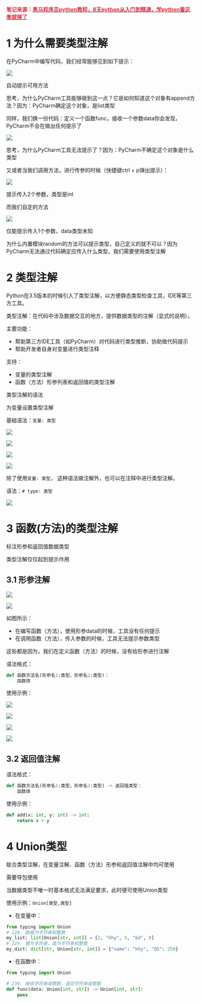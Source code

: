 **<font style="color:#DF2A3F;">笔记来源：</font>**[**<font style="color:#DF2A3F;">黑马程序员python教程，8天python从入门到精通，学python看这套就够了</font>**](https://www.bilibili.com/video/BV1qW4y1a7fU/?spm_id_from=333.337.search-card.all.click&vd_source=e8046ccbdc793e09a75eb61fe8e84a30)



# 1 为什么需要类型注解
在PyCharm中编写代码，我们经常能够见到如下提示：

![](images/51.png)

自动提示可用方法



思考，为什么PyCharm工具能够做到这一点？它是如何知道这个对象有append方法？因为：PyCharm确定这个对象，是list类型

同样，我们换一份代码：定义一个函数func，接收一个参数data你会发现，PyCharm不会在做出任何提示了

![](images/52.png)

思考，为什么PyCharm工具无法提示了？因为：PyCharm不确定这个对象是什么类型

又或者当我们调用方法，进行传参的时候（快捷键ctrl + p弹出提示）：

![](images/53.png)

提示传入2个参数，类型是int

而我们自定的方法

![](images/54.png)

仅能提示传入1个参数，data类型未知

为什么内置模块random的方法可以提示类型，自己定义的就不可以？因为PyCharm无法通过代码确定应传入什么类型，我们需要使用类型注解



# 2 类型注解
Python在3.5版本的时候引入了类型注解，以方便静态类型检查工具，IDE等第三方工具。

类型注解：在代码中涉及数据交互的地方，提供数据类型的注解（显式的说明）。

主要功能：

+ 帮助第三方IDE工具（如PyCharm）对代码进行类型推断，协助做代码提示
+ 帮助开发者自身对变量进行类型注释

支持：

+ 变量的类型注解
+ 函数（方法）形参列表和返回值的类型注解



类型注解的语法

为变量设置类型注解

基础语法：`变量: 类型`

![](images/55.png)

![](images/56.png)

![](images/57.png)

![](images/58.png)

除了使用`变量: 类型`， 这种语法做注解外，也可以在注释中进行类型注解。

语法：`# type: 类型`

![](images/59.png)



# 3 函数(方法)的类型注解
标注形参和返回值数据类型

类型注解仅仅起到提示作用

## 3.1 形参注解
![](images/60.png)

![](images/61.png)

如图所示：

+ 在编写函数（方法），使用形参data的时候，工具没有任何提示
+ 在调用函数（方法），传入参数的时候，工具无法提示参数类型

这些都是因为，我们在定义函数（方法）的时候，没有给形参进行注解



语法格式：

```python
def 函数方法名(形参名1:类型，形参名2:类型)：
	函数体
```

  
使用示例：

![](images/62.png)

![](images/63.png)

![](images/64.png)

![](images/65.png)



## 3.2 返回值注解
语法格式：

```python
def 函数方法名(形参名1:类型，形参名2:类型) -> 返回值类型：
	函数体

```

使用示例：

```python
def add(x: int, y: int) -> int:
    return x + y
```

# 4 Union类型
联合类型注解，在变量注解、函数（方法）形参和返回值注解中均可使用

需要导包使用

当数据类型不唯一时基本格式无法满足要求，此时便可使用Union类型



使用示例：`Union[类型,类型]`

+ 在变量中：

```python
from typing import Union
# 228. 数据为字符串和整数
my_list: list[Union[str, int]] = [2, "hhy", 5, "bd", 0]
# 229. 键为字符串，值为字符串和整数
my_dict: dict[str, Union[str, int]] = {"name": "hhy", "QS": 250}

```

+ 在函数中：

```python
from typing import Union

# 230. 接收字符串或整数，返回字符串或整数
def func(data: Union[int, str]) -> Union[int, str]:
    pass

```

  


